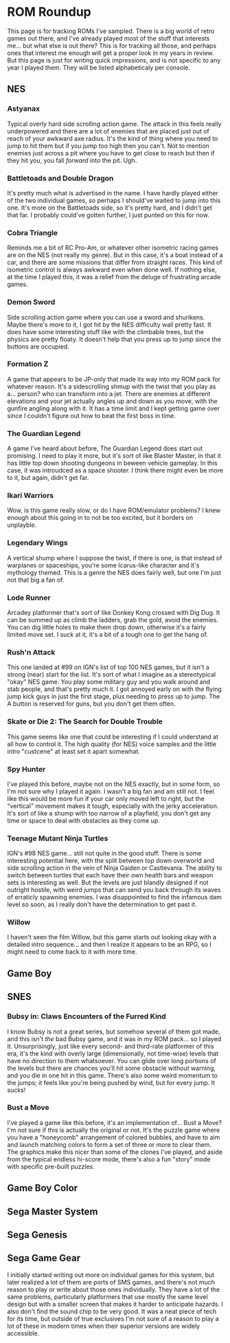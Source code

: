 # ROM Roundup
This page is for tracking ROMs I've sampled. There is a big world of retro games out there, and I've already played most of the stuff that interests me... but what else is out there? This is for tracking all those, and perhaps ones that interest me enough will get a proper look in my years in review. But this page is just for writing quick impressions, and is not specific to any year I played them. They will be listed alphabeticaly per console.

## NES

### Astyanax
Typical overly hard side scrolling action game. The attack in this feels really underpowered and there are a lot of enemies that are placed just out of reach of your awkward axe radius. It's the kind of thing where you need to jump to hit them but if you jump too high then you can't. Not to mention enemies just across a pit where you have to get close to reach but then if they hit you, you fall _forward_ into the pit. Ugh.

### Battletoads and Double Dragon
It's pretty much what is advertised in the name. I have hardly played either of the two individual games, so perhaps I should've waited to jump into this one. It's more on the Battletoads side, so it's pretty hard, and I didn't get that far. I probably could've gotten further, I just punted on this for now.

### Cobra Triangle
Reminds me a bit of RC Pro-Am, or whatever other isometric racing games are on the NES (not really my genre). But in this case, it's a boat instead of a car, and there are some missions that differ from straight races. This kind of isometric control is always awkward even when done well. If nothing else, at the time I played this, it was a relief from the deluge of frustrating arcade games.

### Demon Sword
Side scrolling action game where you can use a sword and shurikens. Maybe there's more to it, I got hit by the NES difficulty wall pretty fast. It does have some interesting stuff like with the climbable trees, but the physics are pretty floaty. It doesn't help that you press up to jump since the buttons are occupied.

### Formation Z
A game that appears to be JP-only that made its way into my ROM pack for whatever reason. It's a sidescrolling shmup with the twist that you play as a... person? who can transform into a jet. There are enemies at different elevations and your jet actually angles up and down as you move, with the gunfire angling along with it. It has a time limit and I kept getting game over since I couldn't figure out how to beat the first boss in time.

### The Guardian Legend
A game I've heard about before, The Guardian Legend does start out promising. I need to play it more, but it's sort of like Blaster Master, in that it has little top down shooting dungeons in beween vehicle gameplay. In this case, it was introudced as a space shooter. I think there might even be more to it, but again, didn't get far.

### Ikari Warriors
Wow, is this game really slow, or do I have ROM/emulator problems? I knew enough about this going in to not be too excited, but it borders on unplayble.

### Legendary Wings
A vertical shump where I suppose the twist, if there is one, is that instead of warplanes or spaceships, you're some Icarus-like character and it's mythology themed. This is a genre the NES does fairly well, but one I'm just not that big a fan of.

### Lode Runner
Arcadey platformer that's sort of like Donkey Kong crossed with Dig Dug. It can be summed up as climb the ladders, grab the gold, avoid the enemies. You can dig little holes to make them drop down, otherwise it's a fairly limited move set. I suck at it, it's a bit of a tough one to get the hang of.

### Rush'n Attack
This one landed at #99 on IGN's list of top 100 NES games, but it isn't a strong (near) start for the list. It's sort of what I imagine as a stereotypical "okay" NES game. You play some military guy and you walk around and stab people, and that's pretty much it. I got annoyed early on with the flying jump kick guys in just the first stage, plus needing to press up to jump. The A button is reserved for guns, but you don't get them often.

### Skate or Die 2: The Search for Double Trouble
This game seems like one that could be interesting if I could understand at all how to control it. The high quality (for NES) voice samples and the little intro "custcene" at least set it apart somewhat.

### Spy Hunter
I've played this before, maybe not on the NES exactly, but in some form, so I'm not sure why I played it again. I wasn't a big fan and am still not. I feel like this would be more fun if your car only moved left to right, but the "vertical" movement makes it tough, especially with the jerky acceleration. It's sort of like a shump with too narrow of a playfield, you don't get any time or space to deal with obstacles as they come up.

### Teenage Mutant Ninja Turtles
IGN's #98 NES game... still not quite in the good stuff. There is some interesting potential here, with the split between top down overworld and side scrolling action in the vein of Ninja Gaiden or Castlevania. The ability to switch between turtles that each have their own health bars and weapon sets is interesting as well. But the levels are just blandly designed if not outright hostile, with weird jumps that can send you back through its waves of erraticly spawning enemies. I was disappointed to find the infamous dam level so soon, as I really don't have the determination to get past it.

### Willow
I haven't seen the film Willow, but this game starts out looking okay with a detailed intro sequence... and then I realize it appears to be an RPG, so I might need to come back to it with more time.

## Game Boy

## SNES

### Bubsy in: Claws Encounters of the Furred Kind
I know Bubsy is not a great series, but somehow several of them got made, and this isn't _the_ bad Bubsy game, and it was in my ROM pack... so I played it. Unsurprisingly, just like every second- and third-rate platformer of this era, it's the kind with overly large (dimensionally, not time-wise) levels that have no direction to them whatsoever. You can glide over long portions of the levels but there are chances you'll hit some obstacle without warning, and you die in one hit in this game. There's also some weird momentum to the jumps; it feels like you're being pushed by wind, but for every jump. It sucks!

### Bust a Move
I've played a game like this before, it's an implementation of... Bust a Move? I'm not sure if this is actually the original or not. It's the puzzle game where you have a "honeycomb" arrangement of colored bubbles, and have to aim and launch matching colors to form a set of three or more to clear them. The graphics make this nicer than some of the clones I've played, and aside from the typical endless hi-score mode, there's also a fun "story" mode with specific pre-built puzzles.

## Game Boy Color

## Sega Master System

## Sega Genesis

## Sega Game Gear

I initially started writing out more on individual games for this system, but later realized a lot of them are ports of SMS games, and there's not much reason to play or write about those ones individually. They have a lot of the same problems, particularly platformers that use mostly the same level design but with a smaller screen that makes it harder to anticipate hazards. I also don't find the sound chip to be very good. It was a neat piece of tech for its time, but outside of true exclusives I'm not sure of a reason to play a lot of these in modern times when their superior versions are widely accessible.
